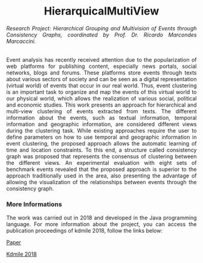 <h1 align="center">HierarquicalMultiView</h1>

<h6><p align="justify">Research Project: Hierarchical Grouping and Multivision of Events through Consistency Graphs, coordinated by Prof. Dr. Ricardo Marcondes Marcaccini.</p></h6>

<p align="justify">Event analysis has recently received attention due to the popularization of web platforms for publishing content, especially news portals, social networks, blogs and forums. These platforms store events through texts about various sectors of society and can be seen as a digital representation (virtual world) of events that occur in our real world. Thus, event clustering is an important task to organize and map the events of this virtual world to our physical world, which allows the realization of various social, political and economic studies. This work presents an approach for hierarchical and multi-view clustering of events extracted from texts. The different information about the events, such as textual information, temporal information and geographic information, are considered different views during the clustering task. While existing approaches require the user to define parameters on how to use temporal and geographic information in event clustering, the proposed approach allows the automatic learning of time and location constraints. To this end, a structure called consistency graph was proposed that represents the consensus of clustering between the different views. An experimental evaluation with eight sets of benchmark events revealed that the proposed approach is superior to the approach traditionally used in the area, also presenting the advantage of allowing the visualization of the relationships between events through the consistency graph.</p>

<h3 align="justify">More Informations</h3>
<p align="justify">The work was carried out in 2018 and developed in the Java programming language. For more information about the project, you can access the publication proceedings of kdmile 2018, follow the links below:</p>

<p align="justify"><a href="https://sol.sbc.org.br/index.php/kdmile/article/view/27397/27211">Paper</a></p>
<p align="justify"><a href="https://sol.sbc.org.br/index.php/kdmile/issue/view/1214">Kdmile 2018</a></p>
